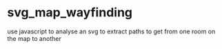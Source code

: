 svg_map_wayfinding
==================

use javascript to analyse an svg to extract paths to get from one room on the map to another
